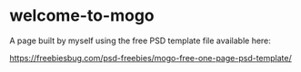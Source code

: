# welcome-to-mogo

A page built by myself using the free PSD template file available here:

https://freebiesbug.com/psd-freebies/mogo-free-one-page-psd-template/

